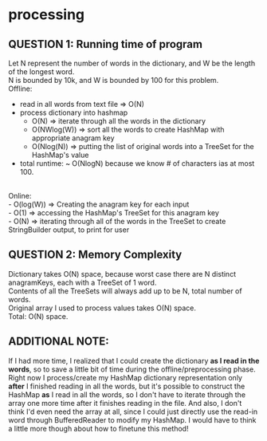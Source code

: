 # processing
## QUESTION 1: Running time of program
Let N represent the number of words in the dictionary, and W be the length of the longest word.
<br>
N is bounded by 10k, and W is bounded by 100 for this problem.
<br>
Offline:
<br>
- read in all words from text file => O(N)
- process dictionary into hashmap
  - O(N) => iterate through all the words in the dictionary
  - O(NWlog(W)) => sort all the words to create HashMap with appropriate anagram key
  - O(Nlog(N)) => putting the list of original words into a TreeSet for the HashMap's value
- total runtime: ~ O(NlogN) because we know # of characters ias at most 100.
<br>
Online:
<br>
 - O(log(W)) => Creating the anagram key for each input <br>
 - O(1) => accessing the HashMap's TreeSet for this anagram key <br>
 - O(N) => iterating through all of the words in the TreeSet to create StringBuilder output, to print for user <br>

## QUESTION 2: Memory Complexity
Dictionary takes O(N) space, because worst case there are N distinct anagramKeys, each with a TreeSet of 1 word. 
<br> Contents of all the TreeSets will always add up to be N, total number of words.
<br>
Original array I used to process values takes O(N) space. 
<br>
Total: O(N) space.

## ADDITIONAL NOTE:
If I had more time, I realized that I could create the dictionary **as I read in the words**, so to save a little bit of time during the offline/preprocessing phase. Right now I process/create my HashMap dictionary representation only **after** I finished reading in all the words, but it's possible to construct the HashMap **as** I read in all the words, so I don't have to iterate through the array one more time after it finishes reading in the file. And also, I don't think I'd even need the array at all, since I could just directly use the read-in word through BufferedReader to modify my HashMap. I would have to think a little more though about how to finetune this method!
